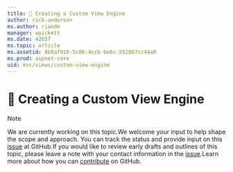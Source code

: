 ```yaml
---
title: 🔧 Creating a Custom View Engine
author: rick-anderson
ms.author: riande
manager: wpickett
ms.date: 42657
ms.topic: article
ms.assetid: 8b0af016-5c06-4ccb-be6c-552067cc44a0
ms.prod: aspnet-core
uid: mvc/views/custom-view-engine
---
```

# 🔧 Creating a Custom View Engine

> [!NOTE]
> We are currently working on this topic.We welcome your input to help shape the scope and approach. You can track the status and provide input on this [issue](https://github.com/aspnet/Docs/issues/137) at GitHub.If you would like to review early drafts and outlines of this topic, please leave a note with your contact information in the [issue](https://github.com/aspnet/Docs/issues/137).Learn more about how you can [contribute](https://github.com/aspnet/Docs/blob/master/CONTRIBUTING.md) on GitHub.
